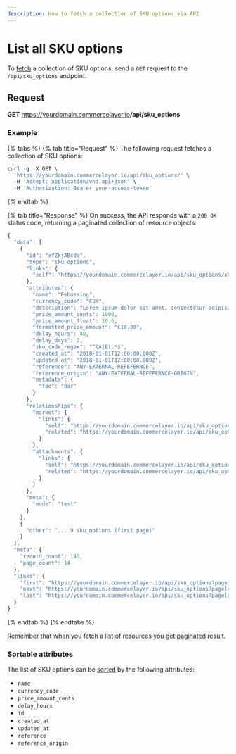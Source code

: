 ```yaml
---
description: How to fetch a collection of SKU options via API
---
```


# List all SKU options

To <a href="https://docs.commercelayer.io/developers/fetching-resources" target="_blank">fetch</a> a collection of SKU options, send a `GET` request to the `/api/sku_options` endpoint.

## Request

**GET** https://yourdomain.commercelayer.io<b>/api/sku_options</b>

### **Example**

{% tabs %}
{% tab title="Request" %}
The following request fetches a collection of SKU options:

```javascript
curl -g -X GET \
  'https://yourdomain.commercelayer.io/api/sku_options/' \
  -H 'Accept: application/vnd.api+json' \
  -H 'Authorization: Bearer your-access-token'
```
{% endtab %}

{% tab title="Response" %}
On success, the API responds with a `200 OK` status code, returning a paginated collection of resource objects:

```javascript
{
  "data": [
    {
      "id": "xYZkjABcde",
      "type": "sku_options",
      "links": {
        "self": "https://yourdomain.commercelayer.io/api/sku_options/xYZkjABcde"
      },
      "attributes": {
        "name": "Embossing",
        "currency_code": "EUR",
        "description": "Lorem ipsum dolor sit amet, consectetur adipisicing elit, sed do eiusmod tempor incididunt ut labore et dolore magna aliqua.",
        "price_amount_cents": 1000,
        "price_amount_float": 10.0,
        "formatted_price_amount": "€10,00",
        "delay_hours": 48,
        "delay_days": 2,
        "sku_code_regex": "^(A|B).*$",
        "created_at": "2018-01-01T12:00:00.000Z",
        "updated_at": "2018-01-01T12:00:00.000Z",
        "reference": "ANY-EXTERNAL-REFEFERNCE",
        "reference_origin": "ANY-EXTERNAL-REFEFERNCE-ORIGIN",
        "metadata": {
          "foo": "bar"
        }
      },
      "relationships": {
        "market": {
          "links": {
            "self": "https://yourdomain.commercelayer.io/api/sku_options/xYZkjABcde/relationships/market",
            "related": "https://yourdomain.commercelayer.io/api/sku_options/xYZkjABcde/market"
          }
        },
        "attachments": {
          "links": {
            "self": "https://yourdomain.commercelayer.io/api/sku_options/xYZkjABcde/relationships/attachments",
            "related": "https://yourdomain.commercelayer.io/api/sku_options/xYZkjABcde/attachments"
          }
        }
      },
      "meta": {
        "mode": "test"
      }
    },
    {
      "other": "... 9 sku_options (first page)"
    }
  ],
  "meta": {
    "record_count": 140,
    "page_count": 14
  },
  "links": {
    "first": "https://yourdomain.commercelayer.io/api/sku_options?page[number]=1&page[size]=10",
    "next": "https://yourdomain.commercelayer.io/api/sku_options?page[number]=2&page[size]=10",
    "last": "https://yourdomain.commercelayer.io/api/sku_options?page[number]=14&page[size]=10"
  }
}
```
{% endtab %}
{% endtabs %}

Remember that when you fetch a list of resources you get <a href="https://docs.commercelayer.io/developers/pagination" target="_blank">paginated</a> result.

### Sortable attributes

The list of SKU options can be <a href="https://docs.commercelayer.io/developers/sorting-results" target="_blank">sorted</a> by the following attributes:

* `name`
* `currency_code`
* `price_amount_cents`
* `delay_hours`
* `id`
* `created_at`
* `updated_at`
* `reference`
* `reference_origin`

